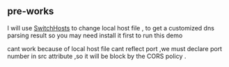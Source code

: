 ## pre-works
I will use [SwitchHosts](https://github.com/oldj/SwitchHosts/releases) to change local host file , to get a customized dns parsing result
so you may need install it first to run this demo

cant work because of local host file cant reflect port ,we must declare port number in src attribute ,so it will be block by the CORS policy .
